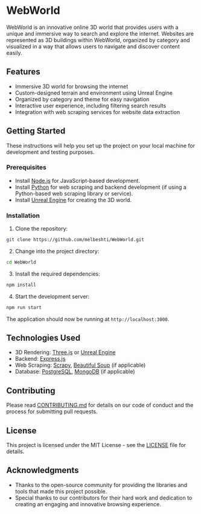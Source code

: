 # WebWorld

WebWorld is an innovative online 3D world that provides users with a unique and immersive way to search and explore the internet. Websites are represented as 3D buildings within WebWorld, organized by category and visualized in a way that allows users to navigate and discover content easily.

## Features

- Immersive 3D world for browsing the internet
- Custom-designed terrain and environment using Unreal Engine
- Organized by category and theme for easy navigation
- Interactive user experience, including filtering search results
- Integration with web scraping services for website data extraction

## Getting Started

These instructions will help you set up the project on your local machine for development and testing purposes.

### Prerequisites

- Install [Node.js](https://nodejs.org/en/download/) for JavaScript-based development.
- Install [Python](https://www.python.org/downloads/) for web scraping and backend development (if using a Python-based web scraping library or service).
- Install [Unreal Engine](https://www.unrealengine.com/en-US/download) for creating the 3D world.

### Installation

1. Clone the repository:

```sh
git clone https://github.com/melbeshti/WebWorld.git
```

2. Change into the project directory:

```sh
cd WebWorld
```

3. Install the required dependencies:

```sh
npm install
```

4. Start the development server:

```sh
npm run start
```

The application should now be running at `http://localhost:3000`.

## Technologies Used

- 3D Rendering: [Three.js](https://threejs.org/) or [Unreal Engine](https://www.unrealengine.com/)
- Backend: [Express.js](https://expressjs.com/)
- Web Scraping: [Scrapy](https://scrapy.org/), [Beautiful Soup](https://www.crummy.com/software/BeautifulSoup/) (if applicable)
- Database: [PostgreSQL](https://www.postgresql.org/), [MongoDB](https://www.mongodb.com/) (if applicable)

## Contributing

Please read [CONTRIBUTING.md](CONTRIBUTING.md) for details on our code of conduct and the process for submitting pull requests.

## License

This project is licensed under the MIT License - see the [LICENSE](LICENSE) file for details.

## Acknowledgments

- Thanks to the open-source community for providing the libraries and tools that made this project possible.
- Special thanks to our contributors for their hard work and dedication to creating an engaging and innovative browsing experience.
